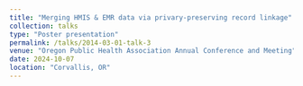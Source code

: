 ```yaml
---
title: "Merging HMIS & EMR data via privary-preserving record linkage"
collection: talks
type: "Poster presentation"
permalink: /talks/2014-03-01-talk-3
venue: "Oregon Public Health Association Annual Conference and Meeting"
date: 2024-10-07
location: "Corvallis, OR"
---
```

